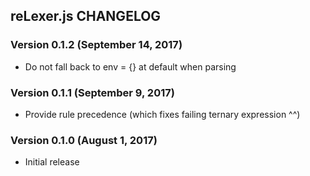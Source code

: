 ## reLexer.js CHANGELOG

### Version 0.1.2 (September 14, 2017)

* Do not fall back to env = {} at default when parsing

### Version 0.1.1 (September 9, 2017)

* Provide rule precedence (which fixes failing ternary expression ^^)

### Version 0.1.0 (August 1, 2017)

* Initial release
